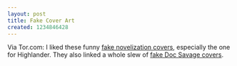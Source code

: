```yaml
---
layout: post
title: Fake Cover Art
created: 1234846428
---
```

Via Tor.com:  I liked these funny [fake novelization covers](http://www.tor.com/index.php?option=com_content&view=blog&id=12138), especially the one for Highlander.  They also linked a whole slew of [fake Doc Savage covers](http://monsterverse.com/doc/).
